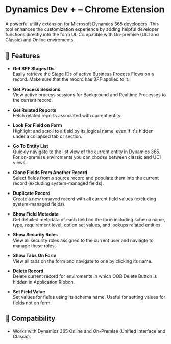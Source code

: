 # Dynamics Dev + – Chrome Extension
A powerful utility extension for Microsoft Dynamics 365 developers. This tool enhances the customization experience by adding helpful developer functions directly into the form UI. Compatible with On-premise (UCI and Classic) and Online enviroments.

## 🚀 Features

- **Get BPF Stages IDs**  
  Easily retrieve the Stage IDs of active Business Process Flows on a record. Make sure that the reocrd has BPF applied to it.

- **Get Process Sessions**  
  View active process sessions for Background and Realtime Processes to the current record.

- **Get Related Reports**  
  Fetch related reports associated with current entity.

- **Look For Field on Form**  
  Highlight and scroll to a field by its logical name, even if it's hidden under a collapsed tab or section.

- **Go To Entity List**  
  Quickly navigate to the list view of the current entity in Dynamics 365. For on-premise enviroments you can choose between classic and UCI views.

- **Clone Fields From Another Record**  
  Select fields from a source record and populate them into the current record (excluding system-managed fields).

- **Duplicate Record**  
  Create a new unsaved record with all current field values (excluding system-managed fields).

- **Show Field Metadata**  
  Get detailed metadata of each field on the form including schema name, type, requirement level, option set values, and lookups related entities.

- **Show Security Roles**  
  View all security roles assigned to the current user and naviagte to manage these roles.

- **Show Tabs On Form**  
  View all tabs on the form and navigate to one by clicking its name.

- **Delete Record**  
  Delete current record for enviroments in which OOB Delete Button is hidden in Application Ribbon.

- **Set Field Value**  
  Set values for fields using its schema name. Useful for setting values for fields not on form.



## 🧪 Compatibility

- Works with Dynamics 365 Online and On-Premise (Unified Interface and Classic).
